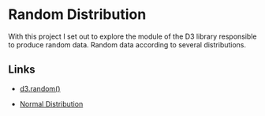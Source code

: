 # Random Distribution

With this project I set out to explore the module of the D3 library responsible to produce random data. Random data according to several distributions.

## Links

- [d3.random()](https://github.com/d3/d3-random)

- [Normal Distribution](https://en.wikipedia.org/wiki/Normal_distribution)
